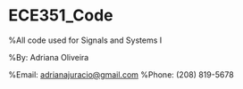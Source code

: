 # ECE351_Code

%All code used for Signals and Systems I

%By: Adriana Oliveira

%Email: adrianajuracio@gmail.com
%Phone: (208) 819-5678


